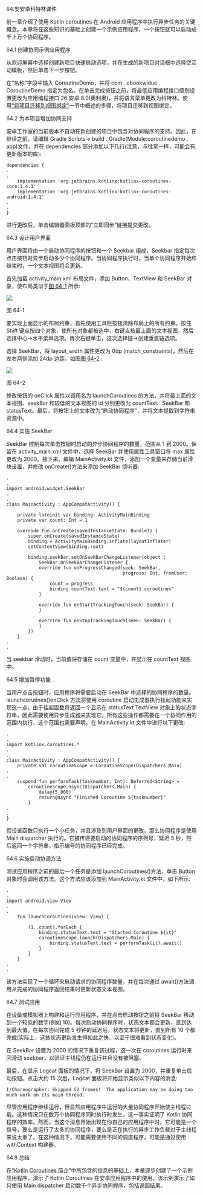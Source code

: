 64.安安卓科特林课件

前一章介绍了使用 Kotlin coroutines 在 Android 应用程序中执行异步任务的关键概念。本章将在这些知识的基础上创建一个示例应用程序，一个按钮就可以启动成千上万个协同程序。

64.1 创建协同示例应用程序

从欢迎屏幕中选择创建新项目快速启动选项，并在生成的新项目对话框中选择空活动模板，然后单击下一步按钮。

在“名称”字段中输入 CoroutineDemo，并将 com . ebookwidue . CoroutineDemo 指定为包名。在单击完成按钮之前，将最低应用编程接口级别设置更改为应用编程接口 26:安卓 8.0(奥利奥)，并将语言菜单更改为科特林。使用[“将项目迁移到视图绑定”](18.html#_idTextAnchor393)一节中概述的步骤，将项目迁移到视图绑定。

64.2 为本项目增加协同支持

安卓工作室的当前版本不自动在新创建的项目中包含对协同程序的支持。因此，在继续之前，请编辑 Gradle Scripts-> build . Gradle(Module:coroutinedemo . app)文件，并在 dependencies 部分添加以下几行(注意，与往常一样，可能会有更新版本的库):

```
dependencies {
.
.
    implementation 'org.jetbrains.kotlinx:kotlinx-coroutines-core:1.4.1'
    implementation 'org.jetbrains.kotlinx:kotlinx-coroutines-android:1.4.1'
.
.
}
```

进行更改后，单击编辑器面板顶部的“立即同步”链接提交更改。

64.3 设计用户界面

用户界面将由一个启动协同程序的按钮和一个 Seekbar 组成，Seekbar 指定每次点击按钮时异步启动多少个协同程序。当协同程序执行时，当单个协同程序开始和结束时，一个文本视图将会更新。

首先加载 activity_main.xml 布局文件，添加 Button、TextView 和 SeekBar 对象，使布局类似于[图 64-1](#_idTextAnchor1246) 所示:

![](image/as_4.1_coroutine_demo_ui.jpg)

图 64-1

要实现上面显示的布局约束，首先使用工具栏按钮清除布局上的所有约束。按住 Shift 键点按四个对象，使所有对象都被选中，右键点按最上面的文本视图，然后选择中心->水平菜单选项。再次右键单击，这次选择链->创建垂直链选项。

选择 SeekBar，将 layout_width 属性更改为 0dp (match_constraints)，然后在左右两侧添加 24dp 边距，如图[图 64-2](#_idTextAnchor1247) :

![](image/as_3.6_coroutinedemo_seekbar_margins.jpg)

图 64-2

修改按钮的 onClick 属性以调用名为 launchCoroutines 的方法，并将最上面的文本视图、seekBar 和较低的文本视图的 id 分别更改为 countText、SeekBar 和 statusText。最后，将按钮上的文本改为“启动协同程序”，并将文本提取到字符串资源中。

64.4 实施 SeekBar

SeekBar 控制每次单击按钮时启动的异步协同程序的数量，范围从 1 到 2000。保留在 activity_main.xml 文件中，选择 SeekBar 并使用属性工具窗口将 max 属性更改为 2000。接下来，编辑 MainActivity.kt 文件，添加一个变量来存储当前滑块设置，并修改 onCreate()方法来添加 SeekBar 侦听器:

```
.
.
import android.widget.SeekBar
.
. 
class MainActivity : AppCompatActivity() {

    private lateinit var binding: ActivityMainBinding
    private var count: Int = 1

    override fun onCreate(savedInstanceState: Bundle?) {
        super.onCreate(savedInstanceState)
        binding = ActivityMainBinding.inflate(layoutInflater)
        setContentView(binding.root)

        binding.seekBar.setOnSeekBarChangeListener(object :
            SeekBar.OnSeekBarChangeListener {
            override fun onProgressChanged(seek: SeekBar,
                                           progress: Int, fromUser: Boolean) {
                count = progress
                binding.countText.text = "${count} coroutines"
            }

            override fun onStartTrackingTouch(seek: SeekBar) {
            }

            override fun onStopTrackingTouch(seek: SeekBar) {
            }
        })
    }
.
.
```

当 seekbar 滑动时，当前值将存储在 count 变量中，并显示在 countText 视图中。

64.5 增加暂停功能

当用户点击按钮时，应用程序将需要启动在 SeekBar 中选择的协同程序的数量。launchcorutines()onClick 方法将使用 coroutine 启动生成器执行挂起功能来实现这一点。由于挂起函数将返回一个显示在 statusText TextView 对象上的状态字符串，因此需要使用异步生成器来实现它。所有这些操作都需要在一个协同作用的范围内执行，这个范围也需要声明。在 MainActivity.kt 文件中进行以下更改:

```
.
.
import kotlinx.coroutines.*
.
.
class MainActivity : AppCompatActivity() {
    private val coroutineScope = CoroutineScope(Dispatchers.Main)
.
.
    suspend fun performTask(tasknumber: Int): Deferred<String> =
        coroutineScope.async(Dispatchers.Main) {
            delay(5_000)
            return@async "Finished Coroutine ${tasknumber}"
        }
.
.
}
```

假设该函数只执行一个小任务，并且涉及到用户界面的更改，那么协同程序是使用 Main dispatcher 执行的。它被传递要启动的协同程序的序列号，延迟 5 秒，然后返回一个字符串，指示编号的协同程序已经完成。

64.6 实施启动协调方法

测试应用程序之前的最后一个任务是添加 launchCoroutines()方法，单击 Button 对象时会调用该方法。这个方法应该添加到 MainActivity.kt 文件中，如下所示:

```
.
.
import android.view.View
.
.
    fun launchCoroutines(view: View) {

        (1..count).forEach {
            binding.statusText.text = "Started Coroutine ${it}"
            coroutineScope.launch(Dispatchers.Main) {
                binding.statusText.text = performTask(it).await()
            }
        }
    }
.
.
```

该方法实现了一个循环来启动请求的协同程序数量，并在每次通过 await()方法调用从完成的协同程序返回结果时更新状态文本视图。

64.7 测试应用

在设备或模拟器上构建和运行应用程序，并在点击启动按钮之前将 SeekBar 移动到一个较低的数字(例如 10)。每次启动协同程序时，状态文本都会更新，直到达到最大值。在每次协同完成 5 秒钟的延迟后，状态文本将更新，直到所有 10 个都完成(实际上，这些状态更新发生得如此之快，以至于很难看到状态变化)。

在 SeekBar 设置为 2000 的情况下重复该过程，这一次在 coroutines 运行时来回滑动 seekbar，以验证主线程仍在运行并且没有被阻塞。

最后，在显示 Logcat 面板的情况下，将 SeekBar 设置为 2000，并重复单击启动按钮。点击大约 15 次后，Logcat 面板将开始显示类似以下内容的消息:

```
I/Choreographer: Skipped 52 frames!  The application may be doing too much work on its main thread.
```

尽管应用程序继续运行，但显然应用程序中运行的大量协同程序开始使主线程过载。这种情况只在数万个协同程序同时执行时发生，这一事实证明了 Kotlin 协同程序的效率。然而，当这个消息开始出现在你自己的应用程序中时，它可能是一个信号，要么是运行了太多的协同程序，要么是正在执行的异步工作负载对于主线程来说太重了。在这种情况下，可能需要使用不同的调度程序，可能是通过使用 withContext 构建器。

64.8 总结

在[“Kotlin Coroutines 简介”](63.html#_idTextAnchor1221)中所包含的信息的基础上，本章逐步创建了一个示例应用程序，演示了 Kotlin Coroutines 在安卓应用程序中的使用。该示例演示了如何使用 Main dispatcher 启动数千个异步协同程序，包括返回结果。